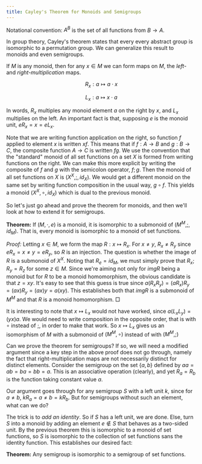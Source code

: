 ```yaml
---
title: Cayley's Theorem for Monoids and Semigroups
---
```


Notational convention: $A^B$ is the set of all functions from $B \to A$.

In group theory, Cayley's theorem states that every every abstract group is isomorphic to a permutation group. We can generalize this result to monoids and even semigroups.

If $M$ is any monoid, then for any $x \in M$ we can form maps on $M$, the *left-* and *right-multiplication* maps.

$$R_x : a \mapsto a \cdot x$$

$$L_x : a \mapsto x \cdot a$$

In words, $R_x$ multiples any monoid element $a$ on the right by $x$, and $L_x$ multiplies on the left. An important fact is that, supposing $e$ is the monoid unit, $e R_x = x = e L_x$.

Note that we are writing function application on the right, so function $f$ applied to element $x$ is written $xf$. This means that if $f: A \to B$ and $g: B \to C$, the composite function $A \to C$ is written $fg$. We use the convention that the "standard" monoid of all set functions on a set $X$ is formed from writing functions on the right. We can make this more explicit by writing the  composite of $f$ and $g$ with the semicolon operator, $f;g$. Then the monoid of all set functions on $X$ is $(X^X, ;, id_X)$. We would get a different monoid on the same set by writing function composition in the usual way, $g \circ f$. This yields a monoid $(X^X, \circ, id_X)$ which is dual to the previous monoid.

So let's just go ahead and prove the theorem for monoids, and then we'll look at how to extend it for semigroups.

**Theorem:** If $(M, \cdot, e)$ is a monoid, it is isomorphic to a submonoid of $(M^M, ;, id_M)$. That is, every monoid is isomorphic to a monoid of set functions.

*Proof:* Letting $x \in M$, we form the map $R: x \mapsto R_x$. For $x \neq y$, $R_x \neq R_y$ since $e R_x = x \neq y = e R_y$, so $R$ is an injection. The question is whether the image of $R$ is a submonoid of $X^X$. Noting that $R_e = id_M$, we must simply prove that $R_x ; R_y = R_z$ for some $z \in M$. Since we're aiming not only for $img R$ being a monoid but for $R$ to be a monoid homomorphism, the obvious candidate is that $z = xy$. It's easy to see that this guess is true since $a(R_x R_y) = (a R_x) R_y = (ax) R_y = (ax)y = a(xy)$. This establishes both that $img R$ is a submonoid of $M^M$ and that $R$ is a monoid homomorphism. $\Box$

It is interesting to note that $x \mapsto L_x$ would not have worked, since $a(L_x L_y) = (yx)a$. We would need to write composition in the opposite order, that is with $\circ$ instead of $;$, in order to make that work. So $x \mapsto L_x$ gives us an isomorphism of $M$ with a submonoid of $(M^M, \circ)$ instead of with $(M^M, ;)$

Can we prove the theorem for semigroups? If so, we will need a modified argument since a key step in the above proof does not go through, namely the fact that right-multiplication maps are not necessarily distinct for distinct elements. Consider the semigroup on the set $\{a, b\}$ defined by $aa = ab = ba = bb = a$. This is an associative operation (clearly), and yet $R_a = R_b$ is the function taking constant value $a$.

Our argument goes through for any semigroup $S$ with a left unit $k$, since for $a \neq b$, $k R_a = a \neq b = k R_b$. But for semigroups without such an element, what can we do?

The trick is to *add an identity*. So if $S$ has a left unit, we are done. Else, turn $S$ into a monoid by adding an element $e \notin S$ that behaves as a two-sided unit. By the previous theorem this is isomorphic to a monoid of set functions, so $S$ is isomorphic to the collection of set functions sans the identity function. This establishes our desired fact:

**Theorem:** Any semigroup is isomorphic to a semigroup of set functions.
